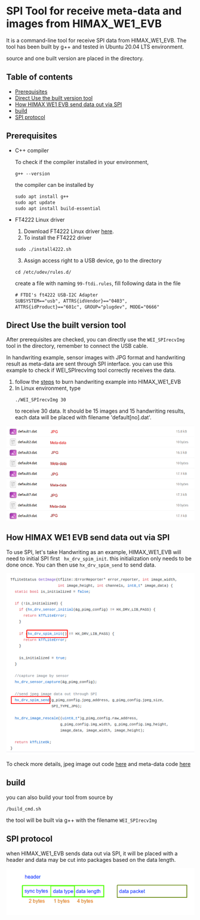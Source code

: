 # SPI Tool for receive meta-data and images from HIMAX_WE1_EVB
It is a command-line tool for receive SPI data from HIMAX_WE1_EVB. The tool has been built by g++ and tested in Ubuntu 20.04 LTS environment.

source and one built version are placed in the directory.
  
## Table of contents
  - [Prerequisites](#prerequisites)
  - [Direct Use the built version tool](#direct-use-the-built-version-tool)
  - [How HIMAX WE1 EVB send data out via SPI](#how-himax-we1-evb-send-data-out-via-spi)
  - [build](#build)
  - [SPI protocol](#spi-protocol)
   
## Prerequisites
- C++ compiler
  
  To check if the compiler installed in your environment, 
      
  ```
  g++ --version
  ```

  the compiler can be installed by 

  ```
  sudo apt install g++
  sudo apt update
  sudo apt install build-essential
  ```

- FT4222 Linux driver
  1. Download FT4222 Linux driver [here](https://www.ftdichip.com/Support/SoftwareExamples/libft4222-linux-1.4.4.9.tgz).
  2. To install the FT4222 driver
    ```
    sudo ./install4222.sh
    ```
  3. Assign access right to a USB device, go to the directory 

    ```
    cd /etc/udev/rules.d/
    ```

    create a file with naming `99-ftdi.rules`, fill following data in the file

    ```
    # FTDI's ft4222 USB-I2C Adapter
    SUBSYSTEM=="usb", ATTRS{idVendor}=="0403", ATTRS{idProduct}=="601c", GROUP="plugdev", MODE="0666"
    ```

## Direct Use the built version tool
After prerequisites are checked, you can directly use the `WEI_SPIrecvImg` tool in the directory, remember to connect the USB cable.

In handwriting example, sensor images with JPG format and handwriting result as meta-data are sent through SPI interface. you can use this example to check if WEI_SPIrecvImg tool correctly receives the data.

1. follow the [steps](https://github.com/HimaxSmartSensing/himax_tflm#deploy-to-himax-we1-evb) to burn handwriting example into HIMAX_WE1_EVB
2. In Linux environment, type 
    ```
    ./WEI_SPIrecvImg 30
    ```
    to receive 30 data. It should be 15 images and 15 handwriting results, each data will be placed with filename 'default[no].dat'.

![](images/receive_data.png)

## How HIMAX WE1 EVB send data out via SPI

To use SPI, let's take Handwriting as an example, HIMAX_WE1_EVB will need to initial SPI first ` hx_drv_spim_init`. this initialization only needs to be done once. You can then use `hx_drv_spim_send` to send data.

![](images/spi_init_send_image.png)

To check more details, jpeg image out code [here](https://github.com/HimaxSmartSensing/himax_tflm/blob/master/examples/handwriting/himax_we1_evb/image_provider.cc) and meta-data code [here](https://github.com/HimaxSmartSensing/himax_tflm/blob/master/examples/handwriting/himax_we1_evb/detection_responder.cc)



## build

you can also build your tool from source by

```
/build_cmd.sh
```

the tool will be built via g++ with the filename `WEI_SPIrecvImg`

## SPI protocol 

when HIMAX_WE1_EVB sends data out via SPI, it will be placed with a header and data may be cut into packages based on the data length.

![](images/spi_protocol.png)
